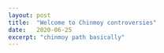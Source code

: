 ```yaml
---
layout: post
title:  "Welcome to Chinmoy controversies"
date:   2020-06-25
excerpt: "chinmoy path basically"
---
```

